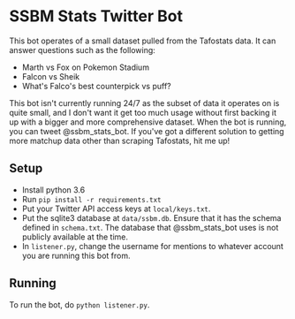 # SSBM Stats Twitter Bot

This bot operates of a small dataset pulled from the Tafostats data. It can answer questions such
as the following:

- Marth vs Fox on Pokemon Stadium
- Falcon vs Sheik
- What's Falco's best counterpick vs puff?

This bot isn't currently running 24/7 as the subset of data it operates on is quite small, and
I don't want it get too much usage without first backing it up with a bigger and more comprehensive
dataset. When the bot is running, you can tweet @ssbm_stats_bot.
If you've got a different solution to getting more matchup data other than scraping
Tafostats, hit me up!

## Setup

- Install python 3.6
- Run `pip install -r requirements.txt`
- Put your Twitter API access keys at `local/keys.txt`.
- Put the sqlite3 database at `data/ssbm.db`. Ensure that it has the schema defined in
`schema.txt`. The database that @ssbm_stats_bot uses is not publicly available at the time.
- In `listener.py`, change the username for mentions to whatever account you are running this bot from.

## Running
To run the bot, do `python listener.py`.
